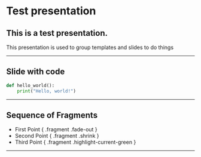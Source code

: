 # Test presentation
## This is a test presentation.

This presentation is used to group templates and slides to
do things

---

## Slide with code

```python
def hello_world():
    print("Hello, world!")
```

---

## Sequence of Fragments
- First Point { .fragment .fade-out }
- Second Point { .fragment .shrink }
- Third Point { .fragment .highlight-current-green }

---